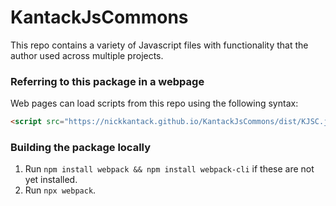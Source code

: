 
# KantackJsCommons

This repo contains a variety of Javascript files with functionality that the author used across multiple projects.

### Referring to this package in a webpage

Web pages can load scripts from this repo using the following syntax:
```html
<script src="https://nickkantack.github.io/KantackJsCommons/dist/KJSC.js"></script>
```

### Building the package locally

1. Run `npm install webpack && npm install webpack-cli` if these are not yet installed.
1. Run `npx webpack`.
